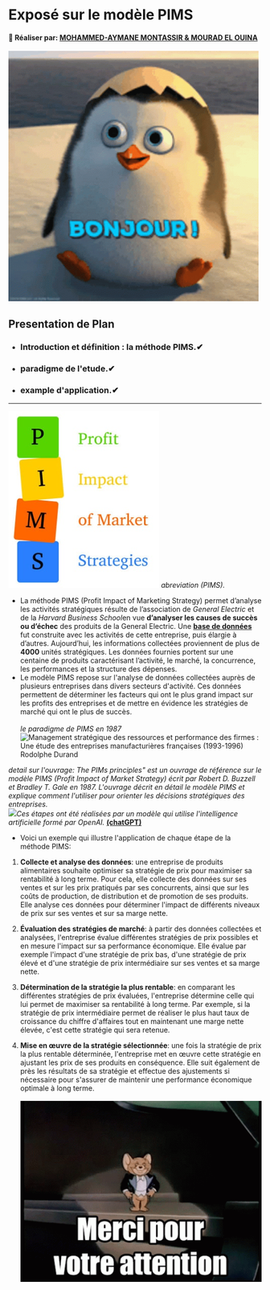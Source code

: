 # Exposé sur le modèle PIMS <br>
#### 🧑 Réaliser par: [MOHAMMED-AYMANE MONTASSIR & MOURAD EL OUINA]()
![](https://github.com/aymanemontassir/Le-Model-PIMS/blob/main/hello-bonjour.gif)   
## Presentation de Plan
* ### Introduction et définition : la méthode PIMS.✔
* ### paradigme de l'etude.✔
* ### example d'application.✔
--------------------------------------------------------------------------------------------------------------------------------------------------------------------------
![](https://github.com/aymanemontassir/Le-Model-PIMS/blob/main/PIMS_image.jpg)
*abreviation (PIMS).* <br>
* La méthode PIMS (Profit Impact of Marketing Strategy) permet d’analyse les activités stratégiques résulte de l’association de *General Electric* et de la *Harvard
Business School*en vue __d’analyser les causes de succès ou d’échec__ des produits de la General Electric. Une __[base de données](https://en.wikipedia.org/wiki/Profit_Impact_of_Market_Strategy#Data_collected)__ fut construite avec les activités de cette entreprise, puis élargie à d’autres. Aujourd’hui, les informations collectées proviennent de plus de __4000__ unités stratégiques. Les données fournies portent sur une centaine de produits caractérisant l’activité, le marché, la concurrence, les performances et la structure des dépenses.
	<br>
* Le modèle PIMS repose sur l'analyse de données collectées auprès de plusieurs entreprises dans divers secteurs d'activité. Ces données permettent de déterminer les facteurs qui ont le plus grand impact sur les profits des entreprises et de mettre en évidence les stratégies de marché qui ont le plus de succès. <br> <br>
*le paradigme de PIMS en 1987*
![Management stratégique des ressources et performance
des firmes : Une étude des entreprises manufacturières
françaises (1993-1996)
Rodolphe Durand](https://github.com/aymanemontassir/Le-Model-PIMS/blob/main/paradigme%20de%20l'etude.PNG) <br>

*detail sur l'ouvrage:
The PIMs principles" est un ouvrage de référence sur le modèle PIMS (Profit Impact of Market Strategy) écrit par Robert D. Buzzell et Bradley T. Gale en 1987. L'ouvrage décrit en détail le modèle PIMS et explique comment l'utiliser pour orienter les décisions stratégiques des entreprises.* <br>
![](https://github.com/aymanemontassir/Le-Model-PIMS/blob/main/%C3%A9tapes%20de%20modele%20pims.png)*Ces étapes ont été réalisées par un modèle qui utilise l'intelligence artificielle formé par OpenAI.*  [__(chatGPT)__](https://chat.openai.com/chat)
* Voici un exemple qui illustre l'application de chaque étape de la méthode PIMS:

1. __Collecte et analyse des données__: une entreprise de produits alimentaires souhaite optimiser sa stratégie de prix pour maximiser sa rentabilité à long terme. Pour cela, elle collecte des données sur ses ventes et sur les prix pratiqués par ses concurrents, ainsi que sur les coûts de production, de distribution et de promotion de ses produits. Elle analyse ces données pour déterminer l'impact de différents niveaux de prix sur ses ventes et sur sa marge nette.

2. __Évaluation des stratégies de marché__: à partir des données collectées et analysées, l'entreprise évalue différentes stratégies de prix possibles et en mesure l'impact sur sa performance économique. Elle évalue par exemple l'impact d'une stratégie de prix bas, d'une stratégie de prix élevé et d'une stratégie de prix intermédiaire sur ses ventes et sa marge nette.

4. __Détermination de la stratégie la plus rentable__: en comparant les différentes stratégies de prix évaluées, l'entreprise détermine celle qui lui permet de maximiser sa rentabilité à long terme. Par exemple, si la stratégie de prix intermédiaire permet de réaliser le plus haut taux de croissance du chiffre d'affaires tout en maintenant une marge nette élevée, c'est cette stratégie qui sera retenue.

5. __Mise en œuvre de la stratégie sélectionnée__: une fois la stratégie de prix la plus rentable déterminée, l'entreprise met en œuvre cette stratégie en ajustant les prix de ses produits en conséquence. Elle suit également de près les résultats de sa stratégie et effectue des ajustements si nécessaire pour s'assurer de maintenir une performance économique optimale à long terme.<br><br>
![](https://github.com/aymanemontassir/Le-Model-PIMS/blob/main/merci-pour-votre-attention.gif)




